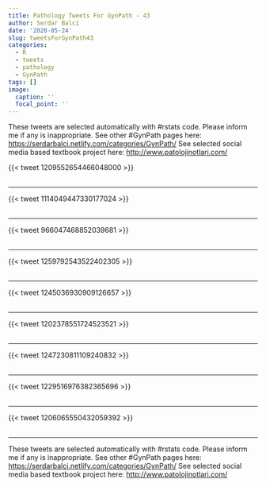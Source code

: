 ```yaml
---
title: Pathology Tweets For GynPath - 43
author: Serdar Balci
date: '2020-05-24'
slug: tweetsForGynPath43
categories:
  - R
  - tweets
  - pathology
  - GynPath
tags: []
image:
  caption: ''
  focal_point: ''
---
```



These tweets are selected automatically with #rstats code. Please inform me if any is inappropriate.
See other #GynPath pages here: https://serdarbalci.netlify.com/categories/GynPath/ 
See selected social media based textbook project here: http://www.patolojinotlari.com/

{{< tweet 1209552654466048000 >}}
<br>
<br>
<hr>
{{< tweet 1114049447330177024 >}}
<br>
<br>
<hr>
{{< tweet 966047468852039681 >}}
<br>
<br>
<hr>
{{< tweet 1259792543522402305 >}}
<br>
<br>
<hr>
{{< tweet 1245036930909126657 >}}
<br>
<br>
<hr>
{{< tweet 1202378551724523521 >}}
<br>
<br>
<hr>
{{< tweet 1247230811109240832 >}}
<br>
<br>
<hr>
{{< tweet 1229516976382365696 >}}
<br>
<br>
<hr>
{{< tweet 1206065550432059392 >}}
<br>
<br>
<hr>


These tweets are selected automatically with #rstats code. Please inform me if any is inappropriate.
See other #GynPath pages here: https://serdarbalci.netlify.com/categories/GynPath/ 
See selected social media based textbook project here: http://www.patolojinotlari.com/
